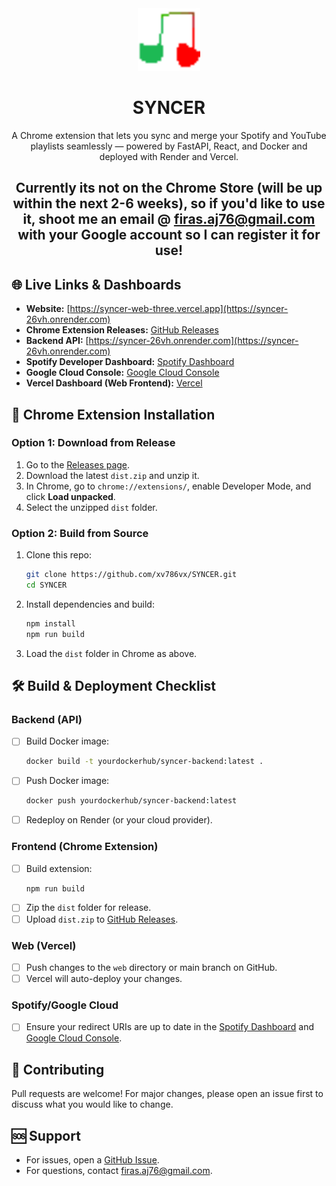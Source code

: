 <div align="center">
<img src="frontend/public/icon128.png" width="100" alt="SYNCER Logo" />

# SYNCER

A Chrome extension that lets you sync and merge your Spotify and YouTube playlists seamlessly — powered by FastAPI, React, and Docker and deployed with Render and Vercel.
## Currently its not on the Chrome Store (will be up within the next 2-6 weeks), so if you'd like to use it, shoot me an email @ firas.aj76@gmail.com with your Google account so I can register it for use!
</div>

## 🌐 Live Links & Dashboards

- **Website:** [https://syncer-web-three.vercel.app](https://syncer-26vh.onrender.com)
- **Chrome Extension Releases:** [GitHub Releases](https://github.com/xv786vx/SYNCER/releases)
- **Backend API:** [https://syncer-26vh.onrender.com](https://syncer-26vh.onrender.com)
- **Spotify Developer Dashboard:** [Spotify Dashboard](https://developer.spotify.com/dashboard/applications)
- **Google Cloud Console:** [Google Cloud Console](https://console.cloud.google.com/)
- **Vercel Dashboard (Web Frontend):** [Vercel](https://vercel.com/dashboard)

## 🧩 Chrome Extension Installation

### Option 1: Download from Release

1. Go to the [Releases page](https://github.com/xv786vx/SYNCER/releases).
2. Download the latest `dist.zip` and unzip it.
3. In Chrome, go to `chrome://extensions/`, enable Developer Mode, and click **Load unpacked**.
4. Select the unzipped `dist` folder.

### Option 2: Build from Source

1. Clone this repo:
   ```sh
   git clone https://github.com/xv786vx/SYNCER.git
   cd SYNCER
   ```
2. Install dependencies and build:
   ```sh
   npm install
   npm run build
   ```
3. Load the `dist` folder in Chrome as above.

## 🛠️ Build & Deployment Checklist

### Backend (API)

- [ ] Build Docker image:
  ```sh
  docker build -t yourdockerhub/syncer-backend:latest .
  ```
- [ ] Push Docker image:
  ```sh
  docker push yourdockerhub/syncer-backend:latest
  ```
- [ ] Redeploy on Render (or your cloud provider).

### Frontend (Chrome Extension)

- [ ] Build extension:
  ```sh
  npm run build
  ```
- [ ] Zip the `dist` folder for release.
- [ ] Upload `dist.zip` to [GitHub Releases](https://github.com/yourusername/yourrepo/releases).

### Web (Vercel)

- [ ] Push changes to the `web` directory or main branch on GitHub.
- [ ] Vercel will auto-deploy your changes.

### Spotify/Google Cloud

- [ ] Ensure your redirect URIs are up to date in the [Spotify Dashboard](https://developer.spotify.com/dashboard/applications) and [Google Cloud Console](https://console.cloud.google.com/).

## 🤝 Contributing

Pull requests are welcome! For major changes, please open an issue first to discuss what you would like to change.

## 🆘 Support

- For issues, open a [GitHub Issue](https://github.com/xv786vx/SYNCER/issues).
- For questions, contact firas.aj76@gmail.com.
